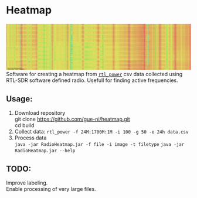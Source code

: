 # Heatmap 

![Example Waterfall](examples/survey_1.png)
Software for creating a heatmap from [`rtl_power`](https://github.com/keenerd/rtl-sdr) csv data collected using RTL-SDR software defined radio. Usefull for finding active frequencies.


## Usage:

1. Download repository<br>
git clone https://github.com/gue-ni/heatmap.git <br>
cd build <br>
2. Collect data:
  `rtl_power -f 24M:1700M:1M -i 100 -g 50 -e 24h data.csv`
3. Process data<br>
  `java -jar RadioHeatmap.jar -f file -i image -t filetype`
  `java -jar RadioHeatmap.jar --help` 
  
## TODO:
Improve labeling. <br>
Enable processing of very large files. <br>



